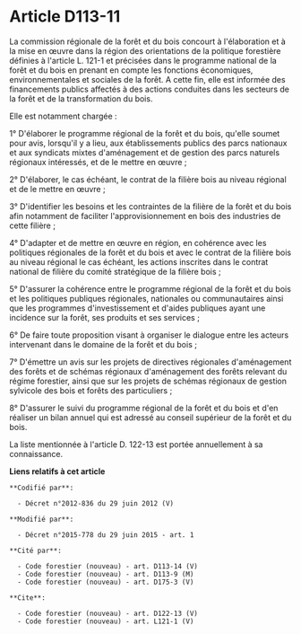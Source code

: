 # Article D113-11

La commission régionale de la forêt et du bois concourt à l'élaboration et à la mise en œuvre dans la région des orientations
de la politique forestière définies à l'article L. 121-1 et précisées dans le programme national de la forêt et du bois en
prenant en compte les fonctions économiques, environnementales et sociales de la forêt. A cette fin, elle est informée des
financements publics affectés à des actions conduites dans les secteurs de la forêt et de la transformation du bois. 

Elle est notamment chargée : 

1° D'élaborer le programme régional de la forêt et du bois, qu'elle soumet pour avis, lorsqu'il y a lieu, aux établissements
publics des parcs nationaux et aux syndicats mixtes d'aménagement et de gestion des parcs naturels régionaux intéressés, et
de le mettre en œuvre ; 

2° D'élaborer, le cas échéant, le contrat de la filière bois au niveau régional et de le mettre en œuvre ; 

3° D'identifier les besoins et les contraintes de la filière de la forêt et du bois afin notamment de faciliter
l'approvisionnement en bois des industries de cette filière ; 

4° D'adapter et de mettre en œuvre en région, en cohérence avec les politiques régionales de la forêt et du bois et avec le
contrat de la filière bois au niveau régional le cas échéant, les actions inscrites dans le contrat national de filière du
comité stratégique de la filière bois ; 

5° D'assurer la cohérence entre le programme régional de la forêt et du bois et les politiques publiques régionales,
nationales ou communautaires ainsi que les programmes d'investissement et d'aides publiques ayant une incidence sur la forêt,
ses produits et ses services ; 

6° De faire toute proposition visant à organiser le dialogue entre les acteurs intervenant dans le domaine de la forêt et du
bois ; 

7° D'émettre un avis sur les projets de directives régionales d'aménagement des forêts et de schémas régionaux d'aménagement
des forêts relevant du régime forestier, ainsi que sur les projets de schémas régionaux de gestion sylvicole des bois et
forêts des particuliers ; 

8° D'assurer le suivi du programme régional de la forêt et du bois et d'en réaliser un bilan annuel qui est adressé au
conseil supérieur de la forêt et du bois. 

La liste mentionnée à l'article D. 122-13 est portée annuellement à sa connaissance.

**Liens relatifs à cet article**

	**Codifié par**:

	  - Décret n°2012-836 du 29 juin 2012 (V)

	**Modifié par**:

	  - Décret n°2015-778 du 29 juin 2015 - art. 1

	**Cité par**:

	  - Code forestier (nouveau) - art. D113-14 (V)
	  - Code forestier (nouveau) - art. D113-9 (M)
	  - Code forestier (nouveau) - art. D175-3 (V)

	**Cite**:

	  - Code forestier (nouveau) - art. D122-13 (V)
	  - Code forestier (nouveau) - art. L121-1 (V)
